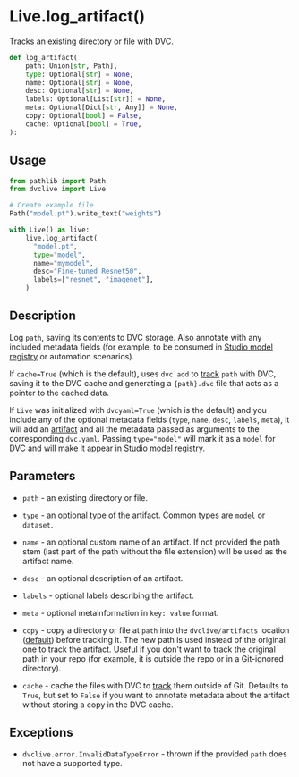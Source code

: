 # Live.log_artifact()

Tracks an existing directory or file with DVC.

```py
def log_artifact(
    path: Union[str, Path],
    type: Optional[str] = None,
    name: Optional[str] = None,
    desc: Optional[str] = None,
    labels: Optional[List[str]] = None,
    meta: Optional[Dict[str, Any]] = None,
    copy: Optional[bool] = False,
    cache: Optional[bool] = True,
):
```

## Usage

```py
from pathlib import Path
from dvclive import Live

# Create example file
Path("model.pt").write_text("weights")

with Live() as live:
    live.log_artifact(
      "model.pt",
      type="model",
      name="mymodel",
      desc="Fine-tuned Resnet50",
      labels=["resnet", "imagenet"],
    )
```

## Description

Log `path`, saving its contents to DVC storage. Also annotate with any included
metadata fields (for example, to be consumed in [Studio model registry] or
automation scenarios).

If `cache=True` (which is the default), uses `dvc add` to [track] `path` with
DVC, saving it to the DVC <abbr>cache</abbr> and generating a `{path}.dvc` file
that acts as a pointer to the cached data.

If `Live` was initialized with `dvcyaml=True` (which is the default) and you
include any of the optional metadata fields (`type`, `name`, `desc`, `labels`,
`meta`), it will add an
[artifact](/doc/user-guide/project-structure/dvcyaml-files#artifacts) and all
the metadata passed as arguments to the corresponding `dvc.yaml`. Passing
`type="model"` will mark it as a `model` for DVC and will make it appear in
[Studio model registry].

## Parameters

- `path` - an existing directory or file.

- `type` - an optional type of the artifact. Common types are `model` or
  `dataset`.

- `name` - an optional custom name of an artifact. If not provided the path stem
  (last part of the path without the file extension) will be used as the
  artifact name.

- `desc` - an optional description of an artifact.

- `labels` - optional labels describing the artifact.

- `meta` - optional metainformation in `key: value` format.

- `copy` - copy a directory or file at `path` into the `dvclive/artifacts`
  location ([default](/doc/dvclive/how-it-works#directory-structure)) before
  tracking it. The new path is used instead of the original one to track the
  artifact. Useful if you don't want to track the original path in your repo
  (for example, it is outside the repo or in a Git-ignored directory).

- `cache` - <abbr>cache</abbr> the files with DVC to [track] them outside of
  Git. Defaults to `True`, but set to `False` if you want to annotate metadata
  about the artifact without storing a copy in the DVC cache.

## Exceptions

- `dvclive.error.InvalidDataTypeError` - thrown if the provided `path` does not
  have a supported type.

[track]: /doc/dvclive/how-it-works#track-large-artifacts-with-dvc
[Studio model registry]:
  /doc/studio/user-guide/model-registry/what-is-a-model-registry
